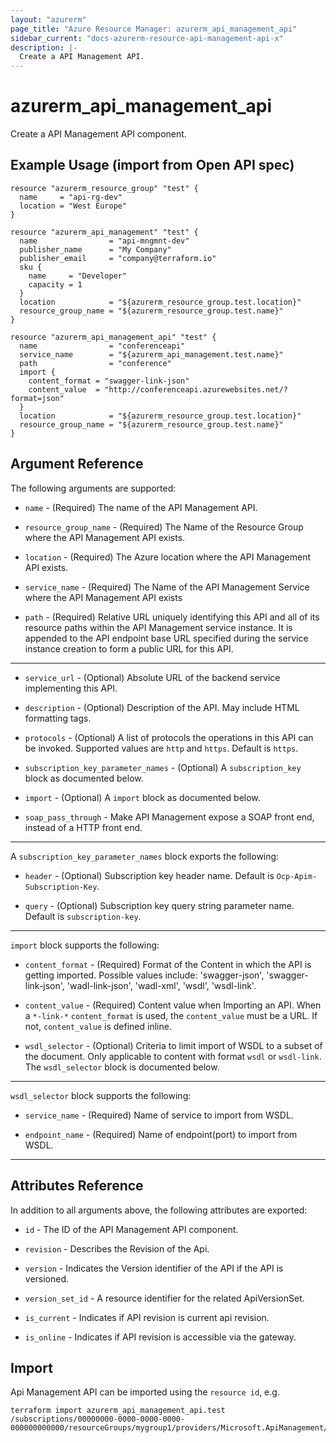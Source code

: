 ```yaml
---
layout: "azurerm"
page_title: "Azure Resource Manager: azurerm_api_management_api"
sidebar_current: "docs-azurerm-resource-api-management-api-x"
description: |-
  Create a API Management API.
---
```


# azurerm_api_management_api

Create a API Management API component.

## Example Usage (import from Open API spec)

```hcl
resource "azurerm_resource_group" "test" {
  name     = "api-rg-dev"
  location = "West Europe"
}

resource "azurerm_api_management" "test" {
  name                = "api-mngmnt-dev"
  publisher_name      = "My Company"
  publisher_email     = "company@terraform.io"
  sku {
    name     = "Developer"
    capacity = 1
  }
  location            = "${azurerm_resource_group.test.location}"
  resource_group_name = "${azurerm_resource_group.test.name}"
}

resource "azurerm_api_management_api" "test" {
  name                = "conferenceapi"
  service_name        = "${azurerm_api_management.test.name}"
  path                = "conference"
  import {
    content_format = "swagger-link-json"
    content_value  = "http://conferenceapi.azurewebsites.net/?format=json"
  }
  location            = "${azurerm_resource_group.test.location}"
  resource_group_name = "${azurerm_resource_group.test.name}"
}
```

## Argument Reference

The following arguments are supported:

* `name` - (Required) The name of the API Management API.

* `resource_group_name` - (Required) The Name of the Resource Group where the API Management API exists.

* `location` - (Required) The Azure location where the API Management API exists.

* `service_name` - (Required) The Name of the API Management Service where the API Management API exists

* `path` - (Required) Relative URL uniquely identifying this API and all of its resource paths within the API Management service instance. It is appended to the API endpoint base URL specified during the service instance creation to form a public URL for this API.

---

* `service_url` - (Optional) Absolute URL of the backend service implementing this API.

* `description` - (Optional) Description of the API. May include HTML formatting tags.

* `protocols` - (Optional) A list of protocols the operations in this API can be invoked. Supported values are `http` and `https`. Default is `https`.

* `subscription_key_parameter_names` - (Optional) A `subscription_key` block as documented below.

* `import` - (Optional) A `import` block as documented below.

* `soap_pass_through` - Make API Management expose a SOAP front end, instead of a HTTP front end.

---

A `subscription_key_parameter_names` block exports the following:

* `header` - (Optional) Subscription key header name. Default is `Ocp-Apim-Subscription-Key`.

* `query` - (Optional) Subscription key query string parameter name. Default is `subscription-key`.

---

`import` block supports the following:

* `content_format` - (Required) Format of the Content in which the API is getting imported. Possible values include: 'swagger-json', 'swagger-link-json', 'wadl-link-json', 'wadl-xml', 'wsdl', 'wsdl-link'.

* `content_value` - (Required) Content value when Importing an API. When a `*-link-*` `content_format` is used, the `content_value` must be a URL. If not, `content_value` is defined inline.

* `wsdl_selector` - (Optional) Criteria to limit import of WSDL to a subset of the document. Only applicable to content with format `wsdl` or `wsdl-link`. The `wsdl_selector` block is documented below.

---

`wsdl_selector` block supports the following:

* `service_name` - (Required) Name of service to import from WSDL.

* `endpoint_name` - (Required) Name of endpoint(port) to import from WSDL.

---

## Attributes Reference

In addition to all arguments above, the following attributes are exported:

* `id` - The ID of the API Management API component.

* `revision` - Describes the Revision of the Api.

* `version` - Indicates the Version identifier of the API if the API is versioned.

* `version_set_id` - A resource identifier for the related ApiVersionSet.

* `is_current` - Indicates if API revision is current api revision.

* `is_online` - Indicates if API revision is accessible via the gateway.

## Import

Api Management API can be imported using the `resource id`, e.g.

```shell
terraform import azurerm_api_management_api.test /subscriptions/00000000-0000-0000-0000-000000000000/resourceGroups/mygroup1/providers/Microsoft.ApiManagement/service/instance1/apis/api1
```

